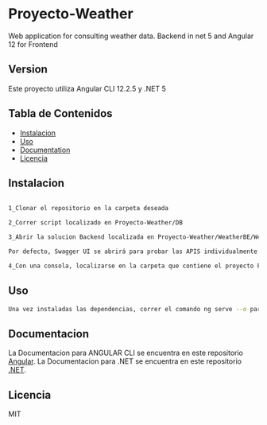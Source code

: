 # Proyecto-Weather
Web application for consulting weather data. Backend in net 5 and Angular 12 for Frontend

## Version

Este proyecto utiliza Angular CLI 12.2.5 y .NET 5

## Tabla de Contenidos

* [Instalacion](#instalacion)
* [Uso](#uso)
* [Documentation](#documentacion)
* [Licencia](#licencia)

## Instalacion

```bash

1_Clonar el repositorio en la carpeta deseada

2_Correr script localizado en Proyecto-Weather/DB

3_Abrir la solucion Backend localizada en Proyecto-Weather/WeatherBE/WeatherBE/WeatherBE.sln y compilar.

Por defecto, Swagger UI se abrirá para probar las APIS individualmente.

4_Con una consola, localizarse en la carpeta que contiene el proyecto FrontEnd, localizado en Proyecto-Weather/WeatherFE. Una vez localizado, correr el comando 'npm install' que instalará las dependencias correspondientes.

```

## Uso

```bash
Una vez instaladas las dependencias, correr el comando ng serve --o para que se realice una compilación y posterior apertura del navegador en localhost:4200.
```


## Documentacion

La Documentacion para ANGULAR CLI se encuentra en este repositorio [Angular](https://angular.io/docs).
La Documentacion para .NET se encuentra en este repositorio [.NET](https://docs.microsoft.com/en-us/dotnet/).


## Licencia

MIT
